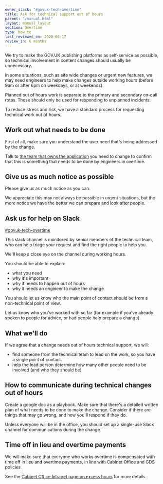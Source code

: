 ```yaml
---
owner_slack: "#govuk-tech-overtime"
title: Ask for technical support out of hours
parent: "/manual.html"
layout: manual_layout
section: Overtime
type: how_to
last_reviewed_on: 2020-03-17
review_in: 6 months
---
```


We try to make the GOV.UK publishing platforms as self-service as possible, so
technical involvement in content changes should usually be unnecessary.

In some situations, such as site wide changes or urgent new features, we may
need engineers to help make changes outside working hours (before 9am or
after 6pm on weekdays, or at weekends).

Planned out of hours work is separate to the primary and secondary on-call
rotas. These should only be used for responding to unplanned incidents.

To reduce stress and risk, we have a standard process for requesting technical
work out of hours.

## Work out what needs to be done

First of all, make sure you understand the user need that's being addressed by the change.

Talk to [the team that owns the application](/apps/by-team.html) you need to
change to confirm that this is something that needs to be done by engineers in
overtime.

## Give us as much notice as possible

Please give us as much notice as you can.

We appreciate this may not always be possible in urgent situations, but the
more notice we have the better we can prepare and look after people.

## Ask us for help on Slack

[#govuk-tech-overtime](https://gds.slack.com/archives/C0105S28F7A)

This slack channel is monitored by senior members of the technical team, who
can help triage your request and find the right people to help you.

We'll keep a close eye on the channel during working hours.

You should be able to explain:

* what you need
* why it's important
* why it needs to happen out of hours
* why it needs an engineer to make the change

You should let us know who the main point of contact should be from a
non-technical point of view.

Let us know who you've worked with so far (for example if you've already spoken
to people for advice, or had people help prepare a change).

## What we'll do

If we agree that a change needs out of hours technical support, we will:

* find someone from the technical team to lead on the work, so you have a
single point of contact.
* help the lead person determine how many other people need to be involved (and who they should be)

## How to communicate during technical changes out of hours

Create a google doc as a playbook. Make sure that there's a detailed written
plan of what needs to be done to make the change. Consider if there are things
that may go wrong, and how you'll respond if they do.

Unless everyone will be in the office, you should set up a single-use Slack
channel for communications during the change.

## Time off in lieu and overtime payments

We will make sure that everyone who works overtime is compensated with time off
in lieu and overtime payments, in line with Cabinet Office and GDS policies.

See the [Cabinet Office Intranet page on excess hours](https://intranet.cabinetoffice.gov.uk/task/excess-hours-weekends-and-travelling-time/policy/#excesshoursemployeesatgrade67)
for more details.

